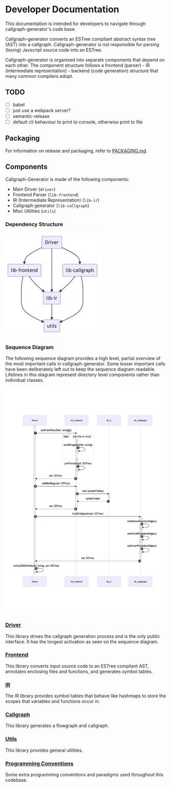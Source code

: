 # Developer Documentation

This documentation is intended for developers to navigate through callgraph-generator's code base.

Callgraph-generator converts an ESTree compliant abstract syntax tree (AST) into a callgraph. Callgraph-generator is not responsible for parsing (lexing) Javscript source code into an ESTree.

Callgraph-generator is organised into separate components that depend on each other. The component structure follows a frontend (parser) - IR (intermediate representation) - backend (code generation) structure that many common compilers adopt.

## TODO

- [ ] babel
- [ ] just use a webpack server?
- [ ] semantic-release
- [ ] default cli behaviour to print to console, otherwise print to file

## Packaging

For information on release and packaging, refer to [PACKAGING.md](./docs/PACKAGING.md).

## Components

Callgraph-Generator is made of the following components:

- Main Driver (`driver`)
- Frontend Parser (`lib-frontend`)
- IR (Intermediate Representation) (`lib-ir`)
- Callgraph generator (`lib-callgraph`)
- Misc Utilities (`utils`)

### Dependency Structure

![dep structure](./docs/diagrams/dependency.png)

### Sequence Diagram

The following sequence diagram provides a high level, partial overview of the most important calls in callgraph-generator. Some lesser important calls have been deliberately left out to keep the sequence diagram readable. Lifelines in this diagram represent directory level components rather than individual classes.

![sequence](./docs/diagrams/sequence.png)

### [Driver](#)

This library drives the callgraph generation process and is the only public interface. It has the longest activation as seen on the sequence diagram.

### [Frontend](./docs/FRONTEND.md)

This library converts input source code to an ESTree compliant AST, annotates enclosing files and functions, and generates symbol tables.

### [IR](#)

The IR library provides symbol tables that behave like hashmaps to store the scopes that variables and functions occur in.

### [Callgraph](#)

This library generates a flowgraph and callgraph.

### [Utils](#)

This library provides general utilities.

### [Programming Conventions](./docs/CONVENTIONS.md)

Some extra programming conventions and paradigms used throughout this codebase.
